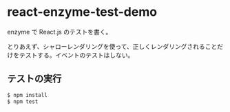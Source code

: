 # react-enzyme-test-demo

enzyme で React.js のテストを書く。

とりあえず、シャローレンダリングを使って、正しくレンダリングされることだけをテストする。イベントのテストはしない。

## テストの実行

```sh
$ npm install
$ npm test
```
